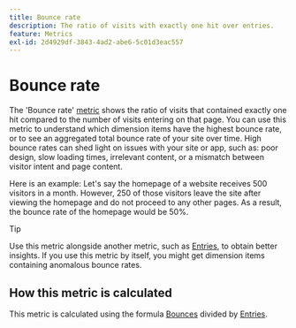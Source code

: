 ```yaml
---
title: Bounce rate
description: The ratio of visits with exactly one hit over entries.
feature: Metrics
exl-id: 2d4929df-3843-4ad2-abe6-5c01d3eac557
---
```

# Bounce rate

The 'Bounce rate' [metric](overview.md) shows the ratio of visits that contained exactly one hit compared to the number of visits entering on that page. You can use this metric to understand which dimension items have the highest bounce rate, or to see an aggregated total bounce rate of your site over time. High bounce rates can shed light on issues with your site or app, such as: poor design, slow loading times, irrelevant content, or a mismatch between visitor intent and page content.

Here is an example: Let's say the homepage of a website receives 500 visitors in a month. However, 250 of those visitors leave the site after viewing the homepage and do not proceed to any other pages. As a result, the bounce rate of the homepage would be 50%.

>[!TIP]
>
>Use this metric alongside another metric, such as [Entries](entries.md), to obtain better insights. If you use this metric by itself, you might get dimension items containing anomalous bounce rates.

## How this metric is calculated

This metric is calculated using the formula [Bounces](bounces.md) divided by [Entries](entries.md).
